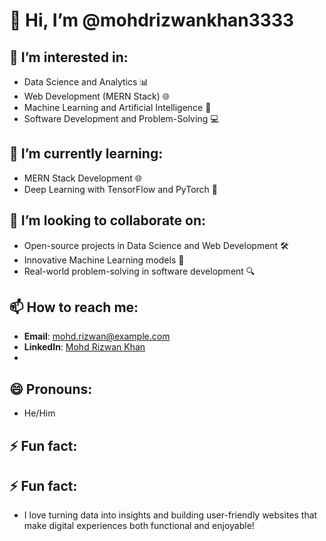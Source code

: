 # 👋 Hi, I’m @mohdrizwankhan3333

## 👀 I’m interested in:
- Data Science and Analytics 📊
- Web Development (MERN Stack) 🌐
- Machine Learning and Artificial Intelligence 🤖
- Software Development and Problem-Solving 💻

## 🌱 I’m currently learning:
- MERN Stack Development 🌐
- Deep Learning with TensorFlow and PyTorch 🧠

## 💞️ I’m looking to collaborate on:
- Open-source projects in Data Science and Web Development 🛠️
- Innovative Machine Learning models 🚀
- Real-world problem-solving in software development 🔍

## 📫 How to reach me:
- **Email**: mohd.rizwan@example.com
- **LinkedIn**: [Mohd Rizwan Khan](https://www.linkedin.com/in/mohdrizwankhan3333/)
- 
## 😄 Pronouns:
- He/Him

## ⚡ Fun fact:
## ⚡ Fun fact:
- I love turning data into insights and building user-friendly websites that make digital experiences both functional and enjoyable!
